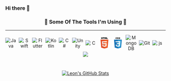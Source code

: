### Hi there 👋

<!--
**pazLevi/pazLevi** is a ✨ _special_ ✨ repository because its `README.md` (this file) appears on your GitHub profile.

Here are some ideas to get you started:

- 🔭 I’m currently working on ...
- 🌱 I’m currently learning ...
- 👯 I’m looking to collaborate on ...
- 🤔 I’m looking for help with ...
- 💬 Ask me about ...
- 📫 How to reach me: ...
- 😄 Pronouns: ...
- ⚡ Fun fact: ...
-->

<div align="center">
  
<h3 style="text-align:center;"> 🔧 Some Of The Tools I'm Using 🔧</h3>
<hr>
<div style='display:flex; justify-content:space-between; align-items:center;'>
  
<img alt="Java" width="35px" src="https://cdn.iconscout.com/icon/free/png-512/java-43-569305.png"/>
<img alt="Swift" width="35px" src="https://cdn.worldvectorlogo.com/logos/swift-15.svg"/>
<img alt="Flutter" width="35px" src="https://cdn.icon-icons.com/icons2/2107/PNG/512/file_type_flutter_icon_130599.png"/>
<img alt="Kotlin" width="35px" src="https://cdn.icon-icons.com/icons2/2108/PNG/512/kotlin_icon_130893.png"/>
<img alt="C#" width="35px" src="https://cdn.worldvectorlogo.com/logos/c--4.svg"/>
<img alt="Unity" width="35px" src="https://unity3d.com/profiles/unity3d/themes/unity/images/pages/branding_trademarks/unity-tab-square-black.png"/>
<img alt="C" width="35px" src="https://cdn.iconscout.com/icon/free/png-512/c-programming-569564.png"/>
<img  alt="HTML5" width="35px" src="https://raw.githubusercontent.com/github/explore/80688e429a7d4ef2fca1e82350fe8e3517d3494d/topics/html/html.png" />
<img  alt="CSS3" width="35px" src="https://raw.githubusercontent.com/github/explore/80688e429a7d4ef2fca1e82350fe8e3517d3494d/topics/css/css.png" />
<img  alt="MongoDB" width="35px" src="https://cdn.iconscout.com/icon/free/png-512/mongodb-5-1175140.png" />
<img  alt="Git" width="35px" src="https://git-scm.com/images/logos/downloads/Git-Icon-1788C.png" />
<img alt="js" width="35px" src="https://cdn.icon-icons.com/icons2/2108/PNG/512/javascript_icon_130900.png"/>

<hr>

</div>


<div style='list-style-type: none;  display:flex; justify-content:center; align-items:center; flex-direction:column'>
  <div style='margin-bottom:12px'>
    <a href="https://github.com/LeonGrn/LeonGrn">
      <img align="center" src="https://github-readme-stats.vercel.app/api/top-langs/?username=LeonGrn&hide=c%2B%2B,c%23&theme=cobalt&langs_count=5&layout=compact" />
    </a>
  </div>
  <hr>
  <div>
    <a href="https://github.com/LeonGrn/LeonGrn">
      <img align="center" src="https://github-readme-stats.vercel.app/api?username=LeonGrn&show_icons=true&line_height=27&count_private=true&hide=stars&theme=cobalt" alt="Leon's GitHub Stats" />
    </a>
  </div>
</div>
</div>

<!--
**LeonGrn/LeonGrn** is a ✨ _special_ ✨ repository because its `README.md` (this file) appears on your GitHub profile.

Here are some ideas to get you started:

- 🔭 I’m currently working on ...
- 🌱 I’m currently learning ...
- 👯 I’m looking to collaborate on ...
- 🤔 I’m looking for help with ...
- 💬 Ask me about ...
- 📫 How to reach me: ...
- 😄 Pronouns: ...
- ⚡ Fun fact: ...
-->

